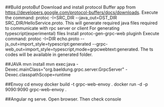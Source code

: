 ##Build protoBuf
Download and install protocol Buffer app from https://developers.google.com/protocol-buffers/docs/downloads.
Execute the command: protoc -I=SRC_DIR --java_out=DST_DIR SRC_DIR/HelloService.proto. This will generate required java files required to communicate with rpc server or client
For generating typescript(experimental) files
Install protoc-gen-grpc-web pluginh
Execute command:  protoc -I=DIR echo.proto --js_out=import_style=typescript:generated --grpc-web_out=import_style=typescript,mode=grpcwebtext:generated. The ts codes will be available in generated folder.

##JAVA
mvn install
mvn exec:java -Dexec.mainClass="org.baeldung.grpc.server.GrpcServer" -Dexec.classpathScope=runtime

##Envoy
cd envoy
docker build -t grpc-web-envoy .
docker run -d -p 9090:9090 grpc-web-envoy .

##Angular
ng serve. Open browser. Then check console
